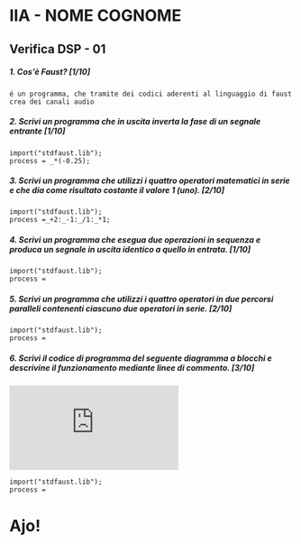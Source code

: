 # IIA - NOME COGNOME

## Verifica DSP - 01

##### 1. Cos'è Faust? [1/10]

```
é un programma, che tramite dei codici aderenti al linguaggio di faust crea dei canali audio 
```

##### 2. Scrivi un programma che in uscita inverta la fase di un segnale entrante [1/10]

```
import("stdfaust.lib");
process = _*(-0.25);
```

##### 3. Scrivi un programma che utilizzi i quattro operatori matematici in serie e che dia come risultato costante il valore 1 (_uno_). [2/10]

```
import("stdfaust.lib");
process =_+2:_-1:_/1:_*1;
```

##### 4. Scrivi un programma che esegua due operazioni in sequenza e produca un segnale in uscita identico a quello in entrata. [1/10]

```
import("stdfaust.lib");
process =
```

##### 5. Scrivi un programma che utilizzi i quattro operatori in due percorsi paralleli contenenti ciascuno due operatori in serie. [2/10]

```
import("stdfaust.lib");
process =
```

##### 6. Scrivi il codice di programma del seguente diagramma a blocchi e descrivine il funzionamento mediante linee di commento. [3/10]

![quattro somme parallele](https://github.com/LSSN/2019-11-21-2A-DSP/blob/master/process.pdf)

```
import("stdfaust.lib");
process =
```


# Ajo!
